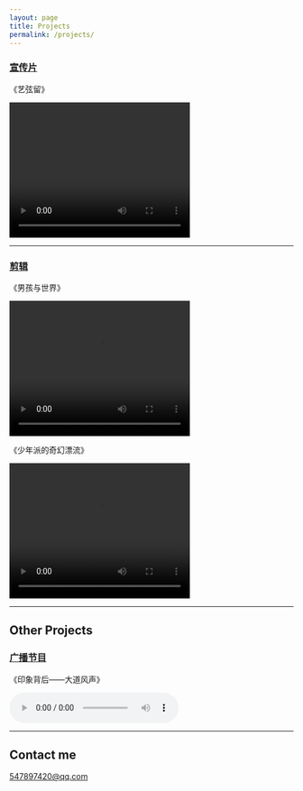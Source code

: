 ```yaml
---
layout: page
title: Projects
permalink: /projects/
---
```


### [宣传片](https://github.com/tux4kids/tuxmania) 
《艺弦留》

<video src="http://pomelodouble-1252843818.costj.myqcloud.com/inherit.mp4" width="320" height="240" controls="controls">Your browser does not support the video tag.</video>


---

### [剪辑](https://github.com/AkshayAgarwal007/Moodly)
《男孩与世界》

<video src="http://pomelodouble-1252843818.costj.myqcloud.com/boy.mp4" width="320" height="240" controls="controls">Your browser does not support the video tag.</video>

《少年派的奇幻漂流》

<video src="http://pomelodouble-1252843818.costj.myqcloud.com/pie.mp4 
" width="320" height="240" controls="controls">Your browser does not support the video tag.</video>


---

## Other Projects

### [广播节目](https://github.com/tux4kids/tuxmania) 
《印象背后——大道风声》

<audio src="http://119.29.15.161/impression.mp3" controls="controls">
Your browser does not support the audio tag.</audio>

---

## Contact me

[547897420@qq.com](mailto:547897420@qq.com)

